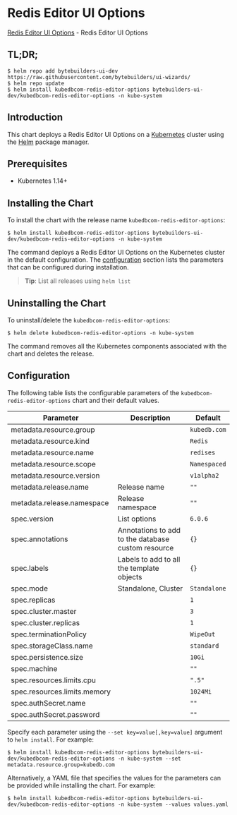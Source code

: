 # Redis Editor UI Options

[Redis Editor UI Options](https://byte.builders) - Redis Editor UI Options

## TL;DR;

```console
$ helm repo add bytebuilders-ui-dev https://raw.githubusercontent.com/bytebuilders/ui-wizards/
$ helm repo update
$ helm install kubedbcom-redis-editor-options bytebuilders-ui-dev/kubedbcom-redis-editor-options -n kube-system
```

## Introduction

This chart deploys a Redis Editor UI Options on a [Kubernetes](http://kubernetes.io) cluster using the [Helm](https://helm.sh) package manager.

## Prerequisites

- Kubernetes 1.14+

## Installing the Chart

To install the chart with the release name `kubedbcom-redis-editor-options`:

```console
$ helm install kubedbcom-redis-editor-options bytebuilders-ui-dev/kubedbcom-redis-editor-options -n kube-system
```

The command deploys a Redis Editor UI Options on the Kubernetes cluster in the default configuration. The [configuration](#configuration) section lists the parameters that can be configured during installation.

> **Tip**: List all releases using `helm list`

## Uninstalling the Chart

To uninstall/delete the `kubedbcom-redis-editor-options`:

```console
$ helm delete kubedbcom-redis-editor-options -n kube-system
```

The command removes all the Kubernetes components associated with the chart and deletes the release.

## Configuration

The following table lists the configurable parameters of the `kubedbcom-redis-editor-options` chart and their default values.

|          Parameter           |                    Description                     |   Default    |
|------------------------------|----------------------------------------------------|--------------|
| metadata.resource.group      |                                                    | `kubedb.com` |
| metadata.resource.kind       |                                                    | `Redis`      |
| metadata.resource.name       |                                                    | `redises`    |
| metadata.resource.scope      |                                                    | `Namespaced` |
| metadata.resource.version    |                                                    | `v1alpha2`   |
| metadata.release.name        | Release name                                       | `""`         |
| metadata.release.namespace   | Release namespace                                  | `""`         |
| spec.version                 | List options                                       | `6.0.6`      |
| spec.annotations             | Annotations to add to the database custom resource | `{}`         |
| spec.labels                  | Labels to add to all the template objects          | `{}`         |
| spec.mode                    | Standalone, Cluster                                | `Standalone` |
| spec.replicas                |                                                    | `1`          |
| spec.cluster.master          |                                                    | `3`          |
| spec.cluster.replicas        |                                                    | `1`          |
| spec.terminationPolicy       |                                                    | `WipeOut`    |
| spec.storageClass.name       |                                                    | `standard`   |
| spec.persistence.size        |                                                    | `10Gi`       |
| spec.machine                 |                                                    | `""`         |
| spec.resources.limits.cpu    |                                                    | `".5"`       |
| spec.resources.limits.memory |                                                    | `1024Mi`     |
| spec.authSecret.name         |                                                    | `""`         |
| spec.authSecret.password     |                                                    | `""`         |


Specify each parameter using the `--set key=value[,key=value]` argument to `helm install`. For example:

```console
$ helm install kubedbcom-redis-editor-options bytebuilders-ui-dev/kubedbcom-redis-editor-options -n kube-system --set metadata.resource.group=kubedb.com
```

Alternatively, a YAML file that specifies the values for the parameters can be provided while
installing the chart. For example:

```console
$ helm install kubedbcom-redis-editor-options bytebuilders-ui-dev/kubedbcom-redis-editor-options -n kube-system --values values.yaml
```
